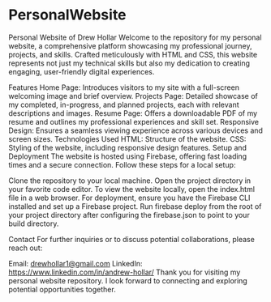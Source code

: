 # PersonalWebsite

Personal Website of Drew Hollar
Welcome to the repository for my personal website, a comprehensive platform showcasing my professional journey, projects, and skills. Crafted meticulously with HTML and CSS, this website represents not just my technical skills but also my dedication to creating engaging, user-friendly digital experiences.

Features
Home Page: Introduces visitors to my site with a full-screen welcoming image and brief overview.
Projects Page: Detailed showcase of my completed, in-progress, and planned projects, each with relevant descriptions and images.
Resume Page: Offers a downloadable PDF of my resume and outlines my professional experiences and skill set.
Responsive Design: Ensures a seamless viewing experience across various devices and screen sizes.
Technologies Used
HTML: Structure of the website.
CSS: Styling of the website, including responsive design features.
Setup and Deployment
The website is hosted using Firebase, offering fast loading times and a secure connection. Follow these steps for a local setup:

Clone the repository to your local machine.
Open the project directory in your favorite code editor.
To view the website locally, open the index.html file in a web browser.
For deployment, ensure you have the Firebase CLI installed and set up a Firebase project. Run firebase deploy from the root of your project directory after configuring the firebase.json to point to your build directory.

Contact
For further inquiries or to discuss potential collaborations, please reach out:

Email: drewhollar1@gmail.com
LinkedIn: https://www.linkedin.com/in/andrew-hollar/
Thank you for visiting my personal website repository. I look forward to connecting and exploring potential opportunities together.
